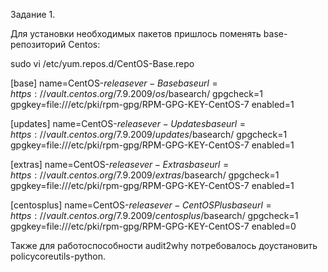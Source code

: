 Задание 1.

Для установки необходимых пакетов пришлось поменять base-репозиторий Centos:

sudo vi /etc/yum.repos.d/CentOS-Base.repo

[base] name=CentOS-$releasever - Base baseurl=https://vault.centos.org/7.9.2009/os/$basearch/ gpgcheck=1 gpgkey=file:///etc/pki/rpm-gpg/RPM-GPG-KEY-CentOS-7 enabled=1

[updates] name=CentOS-$releasever - Updates baseurl=https://vault.centos.org/7.9.2009/updates/$basearch/ gpgcheck=1 gpgkey=file:///etc/pki/rpm-gpg/RPM-GPG-KEY-CentOS-7 enabled=1

[extras] name=CentOS-$releasever - Extras baseurl=https://vault.centos.org/7.9.2009/extras/$basearch/ gpgcheck=1 gpgkey=file:///etc/pki/rpm-gpg/RPM-GPG-KEY-CentOS-7 enabled=1

[centosplus] name=CentOS-$releasever - CentOSPlus baseurl=https://vault.centos.org/7.9.2009/centosplus/$basearch/ gpgcheck=1 gpgkey=file:///etc/pki/rpm-gpg/RPM-GPG-KEY-CentOS-7 enabled=0

Также для работоспособности audit2why потребовалось доустановить policycoreutils-python.

